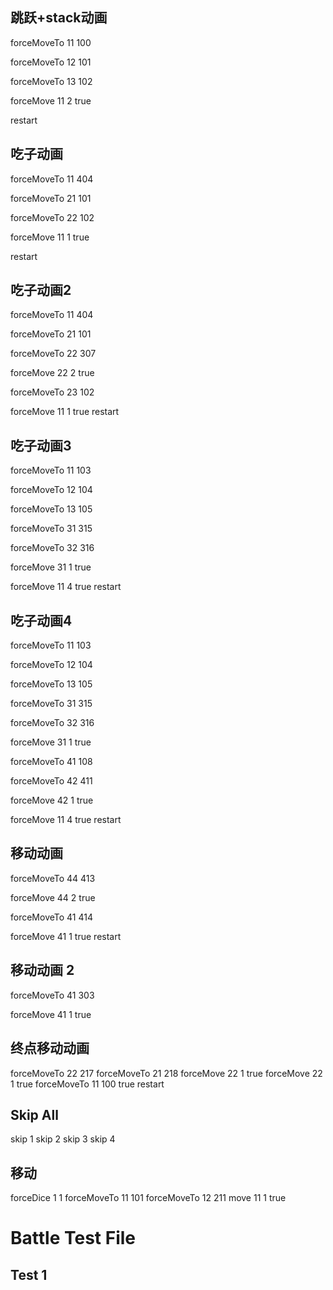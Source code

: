 
## 跳跃+stack动画

forceMoveTo 11 100

forceMoveTo 12 101

forceMoveTo 13 102

forceMove 11 2 true

restart


## 吃子动画

forceMoveTo 11 404

forceMoveTo 21 101

forceMoveTo 22 102

forceMove 11 1 true

restart
## 吃子动画2


forceMoveTo 11 404

forceMoveTo 21 101

forceMoveTo 22 307

forceMove 22 2 true

forceMoveTo 23 102

forceMove 11 1 true
restart

## 吃子动画3

forceMoveTo 11 103

forceMoveTo 12 104

forceMoveTo 13 105

forceMoveTo 31 315

forceMoveTo 32 316

forceMove 31 1 true

forceMove 11 4 true
restart
## 吃子动画4

forceMoveTo 11 103

forceMoveTo 12 104

forceMoveTo 13 105

forceMoveTo 31 315

forceMoveTo 32 316

forceMove 31 1 true

forceMoveTo 41 108

forceMoveTo 42 411

forceMove 42 1 true

forceMove 11 4 true
restart

## 移动动画

forceMoveTo 44 413

forceMove 44 2 true

forceMoveTo 41 414

forceMove 41 1 true
restart
## 移动动画 2

forceMoveTo 41 303

forceMove 41 1 true

## 终点移动动画

forceMoveTo 22 217
forceMoveTo 21 218
forceMove 22 1 true
forceMove 22 1 true
forceMoveTo 11 100 true
restart

## Skip All

skip 1
skip 2
skip 3
skip 4

## 移动

forceDice 1 1
forceMoveTo 11 101
forceMoveTo 12 211
move 11 1 true

# Battle Test File

## Test 1
